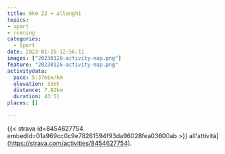 ```yaml
---
title: 6km Z2 + allunghi
topics:
- sport
- running
categories:
  - Sport
date: 2023-01-26 12:56:11
images: ["20230126-activity-map.png"]
feature: "20230126-activity-map.png"
activitydata:
  pace: 5:37min/km
  elevation: 33mt
  distance: 7.82km
  duration: 43:51
places: []

---
```






[//]: # ({{< figure src="20230126-activity-map.png" title="map" >}})


{{< strava id=8454627754 embedId=01a969cc0c9e78261594f93da96028fea03600ab >}} all'attività](https://strava.com/activities/8454627754).
